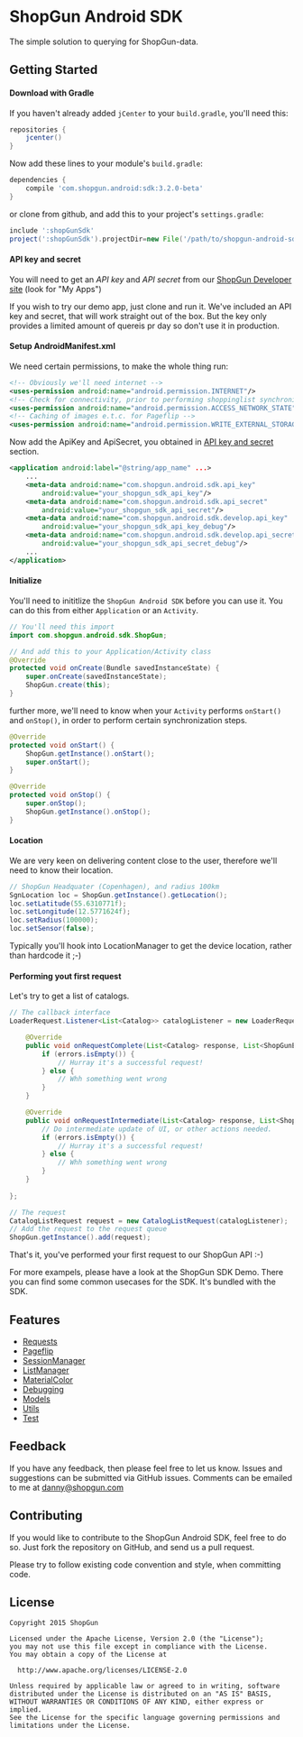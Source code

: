 ShopGun Android SDK
===================

The simple solution to querying for ShopGun-data.

Getting Started
---------------

#### Download with Gradle
If you haven't already added `jCenter` to your `build.gradle`, you'll need this:
```groovy
repositories {
    jcenter() 
}
```

Now add these lines to your module's `build.gradle`:

```groovy
dependencies {
	compile 'com.shopgun.android:sdk:3.2.0-beta'
}
```

or clone from github, and add this to your project's `settings.gradle`:

```groovy
include ':shopGunSdk'
project(':shopGunSdk').projectDir=new File('/path/to/shopgun-android-sdk/shopGunSdk')
```

#### <a name="api-key-secret">API key and secret
You will need to get an *API key* and *API secret* from our 
[ShopGun Developer site] (look for "My Apps")

If you wish to try our demo app, just clone and run it. We've included an API 
key and secret, that will work straight out of the box. But the key only provides 
a limited amount of quereis pr day so don't use it in production.

#### Setup AndroidManifest.xml

We need certain permissions, to make the whole thing run:
```xml
<!-- Obviously we'll need internet -->
<uses-permission android:name="android.permission.INTERNET"/>
<!-- Check for connectivity, prior to performing shoppinglist synchronization -->
<uses-permission android:name="android.permission.ACCESS_NETWORK_STATE"/>
<!-- Caching of images e.t.c. for Pageflip -->
<uses-permission android:name="android.permission.WRITE_EXTERNAL_STORAGE" />
```

Now add the ApiKey and ApiSecret, you obtained in 
[API key and secret](#api-key-secret) section.

```xml
<application android:label="@string/app_name" ...>
    ...
    <meta-data android:name="com.shopgun.android.sdk.api_key"
        android:value="your_shopgun_sdk_api_key"/>
    <meta-data android:name="com.shopgun.android.sdk.api_secret"
        android:value="your_shopgun_sdk_api_secret"/>
    <meta-data android:name="com.shopgun.android.sdk.develop.api_key"
        android:value="your_shopgun_sdk_api_key_debug"/>
    <meta-data android:name="com.shopgun.android.sdk.develop.api_secret"
        android:value="your_shopgun_sdk_api_secret_debug"/>
    ...
</application>
```

#### Initialize
You'll need to inititlize the `ShopGun Android SDK` before you can use it. 
You can do this from either `Application` or an `Activity`. 

```java
// You'll need this import
import com.shopgun.android.sdk.ShopGun;

// And add this to your Application/Activity class
@Override
protected void onCreate(Bundle savedInstanceState) {
    super.onCreate(savedInstanceState);
    ShopGun.create(this);
}
```

further more, we'll need to know when your `Activity` performs `onStart()` and 
`onStop()`, in order to perform certain synchronization steps.


```java
@Override
protected void onStart() {
    ShopGun.getInstance().onStart();
    super.onStart();
}

@Override
protected void onStop() {
    super.onStop();
    ShopGun.getInstance().onStop();
}

```

#### Location
We are very keen on delivering content close to the user, therefore we'll need
to know their location. 

```java
// ShopGun Headquater (Copenhagen), and radius 100km
SgnLocation loc = ShopGun.getInstance().getLocation();
loc.setLatitude(55.6310771f);
loc.setLongitude(12.5771624f);
loc.setRadius(100000);
loc.setSensor(false);
```

Typically you'll hook into LocationManager to get the device location, rather 
than hardcode it ;-)

#### Performing yout first request

Let's try to get a list of catalogs.

```java
// The callback interface
LoaderRequest.Listener<List<Catalog>> catalogListener = new LoaderRequest.Listener<List<Catalog>>() {

    @Override
    public void onRequestComplete(List<Catalog> response, List<ShopGunError> errors) {
        if (errors.isEmpty()) {
            // Hurray it's a successful request!
        } else {
            // Whh something went wrong
        }
    }

    @Override
    public void onRequestIntermediate(List<Catalog> response, List<ShopGunError> errors) {
        // Do intermediate update of UI, or other actions needed.
        if (errors.isEmpty()) {
            // Hurray it's a successful request!
        } else {
            // Whh something went wrong
        }
    }
    
};

// The request
CatalogListRequest request = new CatalogListRequest(catalogListener);
// Add the request to the request queue
ShopGun.getInstance().add(request);
```
That's it, you've performed your first request to our ShopGun API :-)

For more exampels, please have a look at the ShopGun SDK Demo. There you can
find some common usecases for the SDK. It's bundled with the SDK. 


Features
--------


* [Requests](#first-request)
* [Pageflip](#pageflip)
* [SessionManager](#sessionmanager)
* [ListManager](#listmanager)
* [MaterialColor](#MaterialColor)
* [Debugging](#debugging)
* [Models](#models)
* [Utils](#utils)
* [Test](#test)

Feedback
--------
If you have any feedback, then please feel free to let us know. Issues and 
suggestions can be submitted via GitHub issues. Comments can be emailed to me at
<danny@shopgun.com>


Contributing
------------
If you would like to contribute to the ShopGun Android SDK, feel free to do so.
Just fork the repository on GitHub, and send us a pull request.

Please try to follow existing code convention and style, when committing code.


License
-------

	Copyright 2015 ShopGun
	
	Licensed under the Apache License, Version 2.0 (the "License");
	you may not use this file except in compliance with the License.
	You may obtain a copy of the License at
	
	  http://www.apache.org/licenses/LICENSE-2.0
	
	Unless required by applicable law or agreed to in writing, software
	distributed under the License is distributed on an "AS IS" BASIS,
	WITHOUT WARRANTIES OR CONDITIONS OF ANY KIND, either express or implied.
	See the License for the specific language governing permissions and
	limitations under the License.


[ShopGun Developer site]:https://business.shopgun.com/developers/
[ShopGun Android SDK]:https://github.com/shopgun/shopgun-android-sdk/
[ShopGun API Documentation]:http://docs.api.etilbudsavis.dk/
